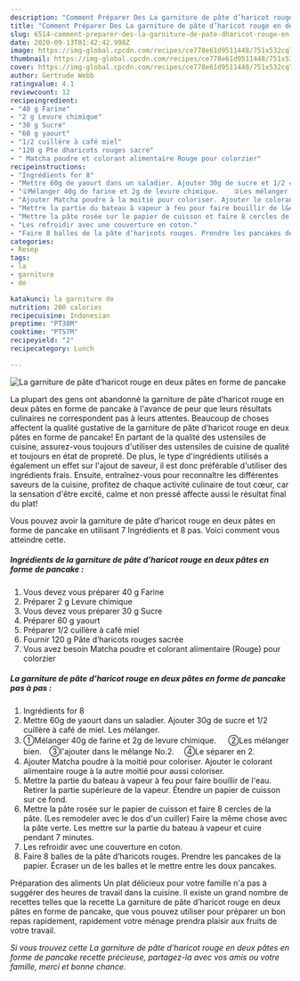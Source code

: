 ```yaml
---
description: "Comment Préparer Des La garniture de pâte d’haricot rouge en deux pâtes en forme de pancake"
title: "Comment Préparer Des La garniture de pâte d’haricot rouge en deux pâtes en forme de pancake"
slug: 6514-comment-preparer-des-la-garniture-de-pate-dharicot-rouge-en-deux-pates-en-forme-de-pancake
date: 2020-09-13T01:42:42.998Z
image: https://img-global.cpcdn.com/recipes/ce778e61d9511448/751x532cq70/la-garniture-de-pate-dharicot-rouge-en-deux-pates-en-forme-de-pancake-photo-principale-de-la-recette.jpg
thumbnail: https://img-global.cpcdn.com/recipes/ce778e61d9511448/751x532cq70/la-garniture-de-pate-dharicot-rouge-en-deux-pates-en-forme-de-pancake-photo-principale-de-la-recette.jpg
cover: https://img-global.cpcdn.com/recipes/ce778e61d9511448/751x532cq70/la-garniture-de-pate-dharicot-rouge-en-deux-pates-en-forme-de-pancake-photo-principale-de-la-recette.jpg
author: Gertrude Webb
ratingvalue: 4.1
reviewcount: 12
recipeingredient:
- "40 g Farine"
- "2 g Levure chimique"
- "30 g Sucre"
- "60 g yaourt"
- "1/2 cuillère à café miel"
- "120 g Pte dharicots rouges sacre"
- " Matcha poudre et colorant alimentaire Rouge pour colorzier"
recipeinstructions:
- "Ingrédients for 8"
- "Mettre 60g de yaourt dans un saladier. Ajouter 30g de sucre et 1/2 cuillère à café de miel. Les mélanger."
- "①Mélanger 40g de farine et 2g de levure chimique. 　 ②Les mélanger bien.　③l&#39;ajouter dans le mélange No.2.　 ④Le séparer en 2."
- "Ajouter Matcha poudre à la moitié pour coloriser. Ajouter le colorant alimentaire rouge à la autre moitié pour aussi coloriser."
- "Mettre la partie du bateau à vapeur à feu pour faire bouillir de l&#39;eau. Retirer la partie supérieure de la vapeur. Étendre un papier de cuisson sur ce fond."
- "Mettre la pâte rosée sur le papier de cuisson et faire 8 cercles de la pâte. (Les remodeler avec le dos d&#39;un cuiller) Faire la même chose avec la pâte verte. Les mettre sur la partie du bateau à vapeur et cuire pendant 7 minutes."
- "Les refroidir avec une couverture en coton."
- "Faire 8 balles de la pâte d‘haricots rouges. Prendre les pancakes de la papier. Écraser un de les balles et le mettre entre les doux pancakes."
categories:
- Resep
tags:
- la
- garniture
- de

katakunci: la garniture de 
nutrition: 200 calories
recipecuisine: Indonesian
preptime: "PT38M"
cooktime: "PT57M"
recipeyield: "2"
recipecategory: Lunch

---
```



![La garniture de pâte d’haricot rouge en deux pâtes en forme de pancake](https://img-global.cpcdn.com/recipes/ce778e61d9511448/751x532cq70/la-garniture-de-pate-dharicot-rouge-en-deux-pates-en-forme-de-pancake-photo-principale-de-la-recette.jpg)

La plupart des gens ont abandonné la garniture de pâte d’haricot rouge en deux pâtes en forme de pancake à l'avance de peur que leurs résultats culinaires ne correspondent pas à leurs attentes. Beaucoup de choses affectent la qualité gustative de la garniture de pâte d’haricot rouge en deux pâtes en forme de pancake! En partant de la qualité des ustensiles de cuisine, assurez-vous toujours d'utiliser des ustensiles de cuisine de qualité et toujours en état de propreté. De plus, le type d'ingrédients utilisés a également un effet sur l'ajout de saveur, il est donc préférable d'utiliser des ingrédients frais. Ensuite, entraînez-vous pour reconnaître les différentes saveurs de la cuisine, profitez de chaque activité culinaire de tout cœur, car la sensation d'être excité, calme et non pressé affecte aussi le résultat final du plat!

<!--inarticleads1-->

Vous pouvez avoir la garniture de pâte d’haricot rouge en deux pâtes en forme de pancake en utilisant 7 Ingrédients et 8 pas. Voici comment vous atteindre cette.

##### Ingrédients de la garniture de pâte d’haricot rouge en deux pâtes en forme de pancake :

1. Vous devez vous préparer 40 g Farine
1. Préparer 2 g Levure chimique
1. Vous devez vous préparer 30 g Sucre
1. Préparer 60 g yaourt
1. Préparer 1/2 cuillère à café miel
1. Fournir 120 g Pâte d‘haricots rouges sacrée
1. Vous avez besoin  Matcha poudre et colorant alimentaire (Rouge) pour colorzier




<!--inarticleads2-->

##### La garniture de pâte d’haricot rouge en deux pâtes en forme de pancake pas à pas :

1. Ingrédients for 8
1. Mettre 60g de yaourt dans un saladier. Ajouter 30g de sucre et 1/2 cuillère à café de miel. Les mélanger.
1. ①Mélanger 40g de farine et 2g de levure chimique. 　 ②Les mélanger bien.　③l&#39;ajouter dans le mélange No.2.　 ④Le séparer en 2.
1. Ajouter Matcha poudre à la moitié pour coloriser. Ajouter le colorant alimentaire rouge à la autre moitié pour aussi coloriser.
1. Mettre la partie du bateau à vapeur à feu pour faire bouillir de l&#39;eau. Retirer la partie supérieure de la vapeur. Étendre un papier de cuisson sur ce fond.
1. Mettre la pâte rosée sur le papier de cuisson et faire 8 cercles de la pâte. (Les remodeler avec le dos d&#39;un cuiller) Faire la même chose avec la pâte verte. Les mettre sur la partie du bateau à vapeur et cuire pendant 7 minutes.
1. Les refroidir avec une couverture en coton.
1. Faire 8 balles de la pâte d‘haricots rouges. Prendre les pancakes de la papier. Écraser un de les balles et le mettre entre les doux pancakes.




<!--inarticleads1-->

<p>
Préparation des aliments Un plat délicieux pour votre famille n'a pas à suggérer des heures de travail dans la cuisine. Il existe un grand nombre de recettes telles que la recette La garniture de pâte d’haricot rouge en deux pâtes en forme de pancake, que vous pouvez utiliser pour préparer un bon repas rapidement, rapidement votre ménage prendra plaisir aux fruits de votre travail.
</p>

<p>
<i>Si vous trouvez cette La garniture de pâte d’haricot rouge en deux pâtes en forme de pancake recette précieuse, partagez-la avec vos amis ou votre famille, merci et bonne chance.</i>
</p>
